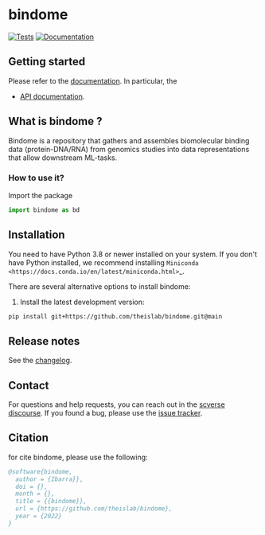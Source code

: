 # bindome

[![Tests][badge-tests]][link-tests]
[![Documentation][badge-docs]][link-docs]

[badge-tests]: https://img.shields.io/github/workflow/status/ilibarra/bindome/Test/main
[link-tests]: https://github.com/theislab/bindome/actions/workflows/test.yml
[badge-docs]: https://img.shields.io/readthedocs/bindome

## Getting started

Please refer to the [documentation][link-docs]. In particular, the

-   [API documentation][link-api].

## What is bindome ?

Bindome is a repository that gathers and assembles biomolecular binding data (protein-DNA/RNA) from genomics studies into data representations that allow downstream ML-tasks.

### How to use it?

Import the package

```python
import bindome as bd
```

## Installation

You need to have Python 3.8 or newer installed on your system. If you don't have
Python installed, we recommend installing `Miniconda <https://docs.conda.io/en/latest/miniconda.html>`\_.

There are several alternative options to install bindome:

<!--
1) Install the latest release of `bindome` from `PyPI <https://pypi.org/project/bindome/>`_:

```bash
pip install bindome
```
-->

1. Install the latest development version:

```bash
pip install git+https://github.com/theislab/bindome.git@main
```

## Release notes

See the [changelog][changelog].

## Contact

For questions and help requests, you can reach out in the [scverse discourse][scverse-discourse].
If you found a bug, please use the [issue tracker][issue-tracker].

## Citation

for cite bindome, please use the following:

```bibtex
@software{bindome,
  author = {Ibarra}},
  doi = {},
  month = {},
  title = {{bindome}},
  url = {https://github.com/theislab/bindome},
  year = {2022}
}
```

[scverse-discourse]: https://discourse.scverse.org/
[issue-tracker]: https://github.com/theislab/bindome/issues
[changelog]: https://bindome.readthedocs.io/en/latest/changelog.html
[link-docs]: https://bindome.readthedocs.io/en/latest/#
[link-api]: https://bindome.readthedocs.io/en/latest/api.html